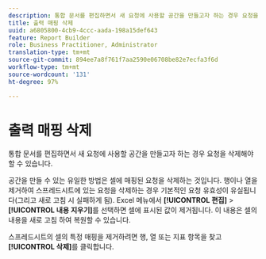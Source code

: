 ```yaml
---
description: 통합 문서를 편집하면서 새 요청에 사용할 공간을 만들고자 하는 경우 요청을 삭제해야 할 수 있습니다.
title: 출력 매핑 삭제
uuid: a6805800-4cb9-4ccc-aada-198a15def643
feature: Report Builder
role: Business Practitioner, Administrator
translation-type: tm+mt
source-git-commit: 894ee7a8f761f7aa2590e06708be82e7ecfa3f6d
workflow-type: tm+mt
source-wordcount: '131'
ht-degree: 97%

---
```



# 출력 매핑 삭제

통합 문서를 편집하면서 새 요청에 사용할 공간을 만들고자 하는 경우 요청을 삭제해야 할 수 있습니다.

공간을 만들 수 있는 유일한 방법은 셀에 매핑된 요청을 삭제하는 것입니다. 행이나 열을 제거하여 스프레드시트에 있는 요청을 삭제하는 경우 기본적인 요청 유효성이 유실됩니다(그리고 새로 고침 시 실패하게 됨). Excel 메뉴에서 **[!UICONTROL 편집]** > **[!UICONTROL 내용 지우기]**&#x200B;를 선택하면 셀에 표시된 값이 제거됩니다. 이 내용은 셀의 내용을 새로 고침 하여 복원할 수 있습니다.

스프레드시트의 셀의 특정 매핑을 제거하려면 행, 열 또는 지표 항목을 찾고 **[!UICONTROL 삭제]**&#x200B;를 클릭합니다.
